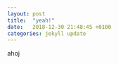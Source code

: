 ```yaml
---
layout: post
title:  "yeah!"
date:   2018-12-30 21:48:45 +0100
categories: jekyll update
---
```

ahoj
